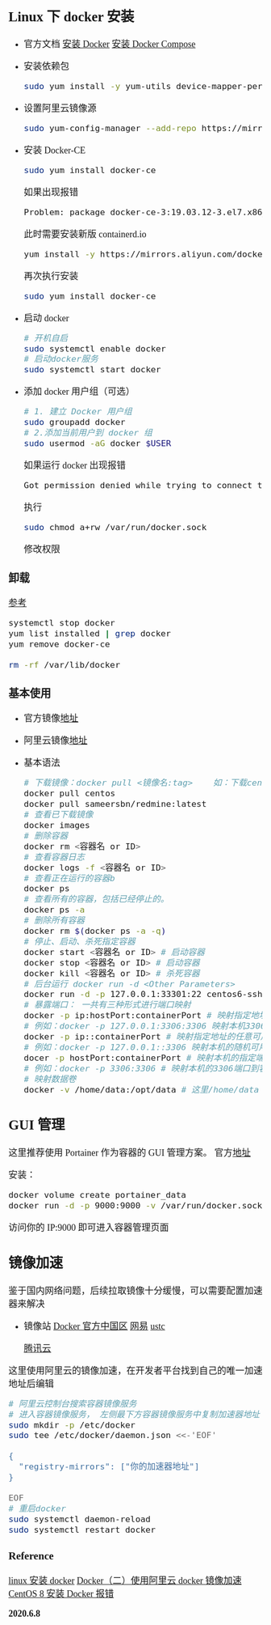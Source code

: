 <font size=4 face='楷体'>

## Linux 下 docker 安装

- 官方文档
  [安装 Docker](https://docs.docker.com/engine/installation/)
  [安装 Docker Compose](https://docs.docker.com/compose/install/)

- 安装依赖包

  ```bash
  sudo yum install -y yum-utils device-mapper-persistent-data lvm2
  ```

- 设置阿里云镜像源

  ```bash
  sudo yum-config-manager --add-repo https://mirrors.aliyun.com/docker-ce/linux/centos/docker-ce.repo
  ```

- 安装 Docker-CE

  ```bash
  sudo yum install docker-ce
  ```

  如果出现报错

  ```bash
  Problem: package docker-ce-3:19.03.12-3.el7.x86_64 requires containerd.io >= 1.2.2-3, but none of the providers can be installed
  ```

  此时需要安装新版 containerd.io

  ```bash
  yum install -y https://mirrors.aliyun.com/docker-ce/linux/centos/7/x86_64/edge/Packages/containerd.io-1.2.13-3.2.el7.x86_64.rpm
  ```

  再次执行安装

  ```bash
  sudo yum install docker-ce
  ```

- 启动 docker

  ```bash
  # 开机自启
  sudo systemctl enable docker
  # 启动docker服务
  sudo systemctl start docker
  ```

- 添加 docker 用户组（可选）

  ```bash
  # 1. 建立 Docker 用户组
  sudo groupadd docker
  # 2.添加当前用户到 docker 组
  sudo usermod -aG docker $USER
  ```

  如果运行 docker 出现报错

  ```bash
  Got permission denied while trying to connect to the Docker daemon socket at unix:///var/run/docker.sock: Get http://%2Fvar%2Frun%2Fdocker.sock/v1.40/containers/json: dial unix /var/run/docker.sock: connect: permission denied
  ```

  执行

  ```bash
  sudo chmod a+rw /var/run/docker.sock
  ```

  修改权限

### 卸载

[参考](https://www.cnblogs.com/kingsonfu/p/11582495.html)

```bash
systemctl stop docker
yum list installed | grep docker
yum remove docker-ce

rm -rf /var/lib/docker
```

### 基本使用

- 官方镜像[地址](https://hub.docker.com/)

- 阿里云镜像[地址](https://cr.console.aliyun.com/)

- 基本语法

  ```bash
  # 下载镜像：docker pull <镜像名:tag>    如：下载centos镜像
  docker pull centos
  docker pull sameersbn/redmine:latest
  # 查看已下载镜像
  docker images
  # 删除容器
  docker rm <容器名 or ID>
  # 查看容器日志
  docker logs -f <容器名 or ID>
  # 查看正在运行的容器b
  docker ps
  # 查看所有的容器，包括已经停止的。
  docker ps -a
  # 删除所有容器
  docker rm $(docker ps -a -q)
  # 停止、启动、杀死指定容器
  docker start <容器名 or ID> # 启动容器
  docker stop <容器名 or ID> # 启动容器
  docker kill <容器名 or ID> # 杀死容器
  # 后台运行 docker run -d <Other Parameters>
  docker run -d -p 127.0.0.1:33301:22 centos6-ssh
  # 暴露端口： 一共有三种形式进行端口映射
  docker -p ip:hostPort:containerPort # 映射指定地址的主机端口到容器端口
  # 例如：docker -p 127.0.0.1:3306:3306 映射本机3306端口到容器的3306端口
  docker -p ip::containerPort # 映射指定地址的任意可用端口到容器端口
  # 例如：docker -p 127.0.0.1::3306 映射本机的随机可用端口到容器3306端口
  docer -p hostPort:containerPort # 映射本机的指定端口到容器的指定端口
  # 例如：docker -p 3306:3306 # 映射本机的3306端口到容器的3306端口
  # 映射数据卷
  docker -v /home/data:/opt/data # 这里/home/data 指的是宿主机的目录地址，后者则是容器的目录地址
  ```

## GUI 管理

这里推荐使用 Portainer 作为容器的 GUI 管理方案。
官方[地址](https://portainer.io/install.html)

安装：

```bash
docker volume create portainer_data
docker run -d -p 9000:9000 -v /var/run/docker.sock:/var/run/docker.sock -v portainer_data:/data portainer/portainer
```

访问你的 IP:9000 即可进入容器管理页面

## 镜像加速

鉴于国内网络问题，后续拉取镜像十分缓慢，可以需要配置加速器来解决

- 镜像站
  [Docker 官方中国区](https://registry.docker-cn.com)
  [网易](http://hub-mirror.c.163.com)
  [ustc](https://docker.mirrors.ustc.edu.cn)

  [腾讯云](https://mirror.ccs.tencentyun.com)

这里使用阿里云的镜像加速，在开发者平台找到自己的唯一加速地址后编辑

```bash
# 阿里云控制台搜索容器镜像服务
# 进入容器镜像服务， 左侧最下方容器镜像服务中复制加速器地址
sudo mkdir -p /etc/docker
sudo tee /etc/docker/daemon.json <<-'EOF'

{
  "registry-mirrors": ["你的加速器地址"]
}

EOF
# 重启docker
sudo systemctl daemon-reload
sudo systemctl restart docker
```

### Reference

[linux 安装 docker](https://www.jianshu.com/p/2dae7b13ce2f)
[Docker（二）使用阿里云 docker 镜像加速](https://blog.csdn.net/qq_37495786/article/details/83246421)
[CentOS 8 安装 Docker 报错](https://blog.csdn.net/shana_8/article/details/105190368)

**2020.6.8**
